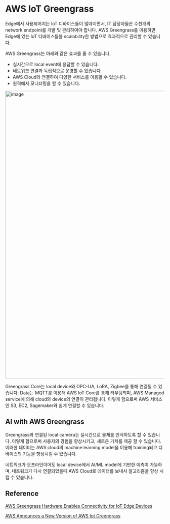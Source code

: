 # AWS IoT Greengrass

Edge에서 사용되어지는 IoT 디바이스들이 많아지면서, IT 담당자들은 수천개의 network endpoint를 개발 및 관리하여야 합니다. AWS Greengrass를 이용하면 Edge에 있는 IoT 디바이스들를 scalability한 방법으로 효과적으로 관리할 수 있습니다. 

AWS Greengrass는 아래와 같은 효과를 줄 수 있습니다.
- 실시간으로 local event에 응답할 수 있습니다. 
- 네트워크 연결과 독립적으로 운영할 수 있습니다.
- AWS Cloud와 연결하여 다양한 서비스를 이용할 수 있습니다.
- 원격에서 모니터링을 할 수 있습니다. 

<img width="905" alt="image" src="https://user-images.githubusercontent.com/52392004/182485948-796b6423-8cff-4e91-a89b-2aec21be86e5.png">

Greengrass Core는 local device와 OPC-UA, LoRA, Zigbee를 통해 연결될 수 있습니다. Data는 MQTT를 이용해 AWS IoT Core를 통해 라우팅되며, AWS Managed service에 의해 cloud와 device의 연결이 관리됩니다. 이렇게 함으로써 AWS 서비스인 S3, EC2, Sagemaker와 쉽게 연결할 수 있습니다. 

## AI with AWS Greengrass

Greengrass와 연결된 local camera는 실시간으로 물체를 인식하도록 할 수 있습니다. 이렇게 함으로써 사용자의 경험을 향상시키고, 새로운 가치를 제공 할 수 있습니다. 이러한 데이터는 AWS cloud의 machine learning model을 이용해 training되고 디바이스의 기능을 향상시킬 수 있습니다. 

네트워크가 오프라인이어도 local device에서 AI/ML model에 기반한 예측이 가능하며, 네트워크가 다시 연결되었을때 AWS Cloud로 데이터를 보내서 알고리즘을 향상 시킬 수 있습니다. 

## Reference

[AWS Greengrass Hardware Enables Connectivity for IoT Edge Devices](https://www.onlogic.com/company/io-hub/iot-edge-devices/amp/)

[AWS Announces a New Version of AWS Iot Greengrass](https://www.infoq.com/news/2020/12/aws-iot-greengrass-2-0/)
